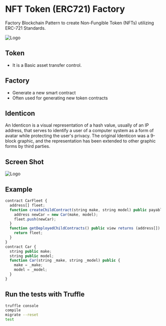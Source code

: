 # NFT Token (ERC721) Factory

Factory Blockchain Pattern to create Non-Fungible Token (NFTs) utilizing ERC-721 Standards.

![Logo](https://alexandrebarros.com/global/nft-token-factory.png)

## Token

- It is a Basic asset transfer control.

## Factory

- Generate a new smart contract
- Often used for generating new token contracts

## Identicon

An Identicon is a visual representation of a hash value, usually of an IP address, that serves to identify a user of a computer system as a form of avatar while protecting the user's privacy. The original Identicon was a 9-block graphic, and the representation has been extended to other graphic forms by third parties.

## Screen Shot
![Logo](http://alexandrebarros.com/global/TokenFactory_ScreenShot.png)

## Example

```js
contract CarFleet {
  address[] fleet;
  function createChildContract(string make, string model) public payable {
    address newCar = new Car(make, model);
    fleet.push(newCar);
  }
  function getDeployedChildContracts() public view returns (address[]) {
    return fleet;
  }
}
contract Car {
  string public make;
  string public model;
  function Car(string _make, string _model) public {
    make = _make;
    model = _model;
  }
}
```

## Run the tests with Truffle

```bash
truffle console
compile
migrate --reset
test
```
